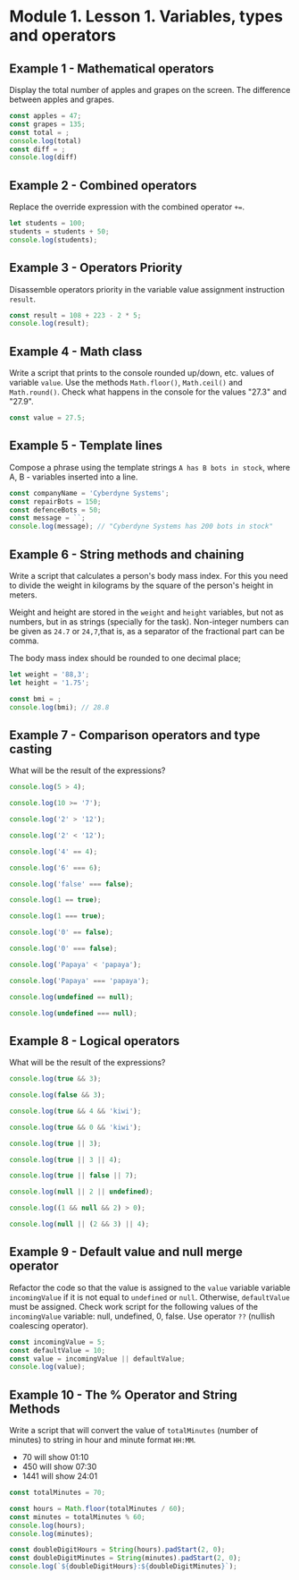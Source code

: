 # Module 1. Lesson 1. Variables, types and operators

## Example 1 - Mathematical operators

Display the total number of apples and grapes on the screen. The difference
between apples and grapes.

```js
const apples = 47;
const grapes = 135;
const total = ;
console.log(total)
const diff = ;
console.log(diff)
```

## Example 2 - Combined operators

Replace the override expression with the combined operator `+=`.

```js
let students = 100;
students = students + 50;
console.log(students);
```

## Example 3 - Operators Priority

Disassemble operators priority in the variable value assignment instruction
`result`.

```js
const result = 108 + 223 - 2 * 5;
console.log(result);
```

## Example 4 - Math class

Write a script that prints to the console rounded up/down, etc. values of
variable `value`. Use the methods `Math.floor()`, `Math.ceil()` and
`Math.round()`. Check what happens in the console for the values "27.3" and
"27.9".

```js
const value = 27.5;
```

## Example 5 - Template lines

Compose a phrase using the template strings `A has B bots in stock`, where A,
B - variables inserted into a line.

```js
const companyName = 'Cyberdyne Systems';
const repairBots = 150;
const defenceBots = 50;
const message = ``;
console.log(message); // "Cyberdyne Systems has 200 bots in stock"
```

## Example 6 - String methods and chaining

Write a script that calculates a person's body mass index. For this you need to
divide the weight in kilograms by the square of the person's height in meters.

Weight and height are stored in the `weight` and `height` variables, but not as
numbers, but in as strings (specially for the task). Non-integer numbers can be
given as `24.7` or `24,7`,that is, as a separator of the fractional part can be
comma.

The body mass index should be rounded to one decimal place;

```js
let weight = '88,3';
let height = '1.75';

const bmi = ;
console.log(bmi); // 28.8
```

## Example 7 - Comparison operators and type casting

What will be the result of the expressions?

```js
console.log(5 > 4);

console.log(10 >= '7');

console.log('2' > '12');

console.log('2' < '12');

console.log('4' == 4);

console.log('6' === 6);

console.log('false' === false);

console.log(1 == true);

console.log(1 === true);

console.log('0' == false);

console.log('0' === false);

console.log('Papaya' < 'papaya');

console.log('Papaya' === 'papaya');

console.log(undefined == null);

console.log(undefined === null);
```

## Example 8 - Logical operators

What will be the result of the expressions?

```js
console.log(true && 3);

console.log(false && 3);

console.log(true && 4 && 'kiwi');

console.log(true && 0 && 'kiwi');

console.log(true || 3);

console.log(true || 3 || 4);

console.log(true || false || 7);

console.log(null || 2 || undefined);

console.log((1 && null && 2) > 0);

console.log(null || (2 && 3) || 4);
```

## Example 9 - Default value and null merge operator

Refactor the code so that the value is assigned to the `value` variable variable
`incomingValue` if it is not equal to `undefined` or `null`. Otherwise,
`defaultValue` must be assigned. Check work script for the following values of
the `incomingValue` variable: null, undefined, 0, false. Use operator `??`
(nullish coalescing operator).

```js
const incomingValue = 5;
const defaultValue = 10;
const value = incomingValue || defaultValue;
console.log(value);
```

## Example 10 - The % Operator and String Methods

Write a script that will convert the value of `totalMinutes` (number of minutes)
to string in hour and minute format `HH:MM`.

- 70 will show 01:10
- 450 will show 07:30
- 1441 will show 24:01

```js
const totalMinutes = 70;

const hours = Math.floor(totalMinutes / 60);
const minutes = totalMinutes % 60;
console.log(hours);
console.log(minutes);

const doubleDigitHours = String(hours).padStart(2, 0);
const doubleDigitMinutes = String(minutes).padStart(2, 0);
console.log(`${doubleDigitHours}:${doubleDigitMinutes}`);
```
